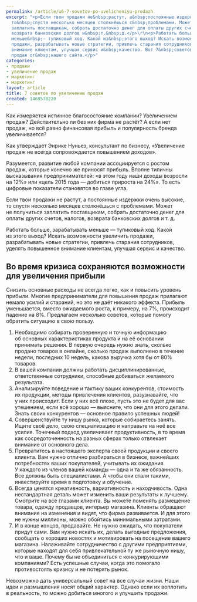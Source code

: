 ```yaml
---
permalink: /article/u6-7-sovetov-po-uvelicheniyu-prodazh
excerpt: "<p>Если твои продажи не&nbsp;растут, а&nbsp;постоянные издержки очень высокие,
  то&nbsp;спустя несколько месяцев столкнёшься с&nbsp;проблемами. Может не&nbsp;получиться
  заплатить поставщикам, собрать достаточно денег для оплаты других счетов, налогов,
  возврата банковских долгов и&nbsp;т.&nbsp;д.</p>\r\n<p>Работать больше, зарабатывать
  меньше&nbsp;— тупиковый ход. Какой из&nbsp;этого выход? Искать возможности увеличить
  продажи, разрабатывать новые стратегии, привлечь старания сотрудников, уделять повышенное
  внимание клиентам, улучшая сервис и&nbsp;качество. Вот 7&nbsp;советов по&nbsp;увеличению
  продаж от&nbsp;нашего сайта.</p>"
categories:
- продажи
- увеличение продаж
- маркетинг
- маркетинг
layout: article
title: 7 советов по увеличению продаж
created: 1468578220
---
```

Как измеряется истинное благосостояние компании? Увеличением продаж? Действительно ли без них фирма не растёт? А если нет продаж, но всё равно финансовая прибыль и популярность бренда увеличивается?

Как утверждает Энрике Нуньез, консультант по бизнесу, «Увеличение продаж не всегда сопровождается повышением доходов».

Разумеется, развитие любой компании ассоциируется с ростом продаж, которые конечно же приносят прибыль. Вполне типичны высказывания предпринимателей: «в этом году наши доходы возросли на 12%» или «цель 2015 года — добиться прироста на 24%». То есть цифровые показатели становятся во главе угла.

Если твои продажи не растут, а постоянные издержки очень высокие, то спустя несколько месяцев столкнёшься с проблемами. Может не получиться заплатить поставщикам, собрать достаточно денег для оплаты других счетов, налогов, возврата банковских долгов и т. д.

Работать больше, зарабатывать меньше — тупиковый ход. Какой из этого выход? Искать возможности увеличить продажи, разрабатывать новые стратегии, привлечь старания сотрудников, уделять повышенное внимание клиентам, улучшая сервис и качество.

## Во время кризиса сохраняются возможности для увеличения прибыли ##

Снизить основные расходы не всегда легко, как и повысить уровень прибыли. Многие предприниматели для повышения продаж прилагают немало усилий и стараний, но это не даёт никакого эффекта. Прибыль уменьшается, вместо ожидаемого роста, к примеру, на 7%, происходит падение на 8%. Предлагаем несколько советов, которые помогу обратить ситуацию в свою пользу.

1.  Необходимо собирать проверенную и точную информацию об основных характеристиках продукта и на её основании принимать решения. В первую очередь нужно знать, сколько продано товаров в онлайне, сколько продаж выполнено в течение недели, последних 10 недель, какова выручка хотя бы от 80% товаров.
2.  В вашей компании должны работать дисциплинированные, ответственные сотрудники, способные добиваться желаемого результата.
3.  Анализируйте поведение и тактику ваших конкурентов, стоимость их продукции, методы привлечения клиентов, разузнавайте, что у них происходит. Если у них всё плохо, пусть это не будет для вас утешением, если всё хорошо — выясните, что они для этого делали. Знать своих конкурентов — основное правило успешных людей!
4.  Совершенствуйте ту нишу рынка, которые собираетесь занять. Ищите своё дело, свою специализацию и направьте на неё все усилия. Точечный подход увеличивает продуктивность, в то время как сосредоточенность на разных сферах только отвлекает внимание от основного дела.
5.  Превратитесь в настоящего эксперта своей продукции и своего клиента. Вам нужно отлично разбираться в бизнесе, важнейших потребностях ваших покупателей, учитывать их ожидания. У каждого из членов вашей команды — одна и та же обязанность. Все должны быть специалистами. А чтобы они стали такими, инвестируйте время в подготовку и обучение.
6.  Всегда ценятся креативность, вариативность и находчивость. Одна нестандартная деталь может изменить ваши результаты к лучшему. Смотрите на всё глазами клиента. Вы можете поменять размещение товара, одежду продавцов, интерьер магазина. Клиенты обращают внимание на изменения и видят, что фирма развивается. И для этого не нужны миллионы, можно обойтись минимальными затратами.
7.  И в конце концов, продавайте. Не нужно ожидать, что покупатели придут сами. Вам нужно искать их, делать выгодные предложения, сообщать о хороших новостях и мотивировать на посещение вашего магазина. Налаживайте сотрудничество с другими предприятиями, которые находят для себя привлекательной ту же рыночную нишу, что и ваше. Почему бы не объединиться с конкурирующими компаниями? Есть успешные случаи, когда это помогало противостоять кризису и не потерять рынок.

Невозможно дать универсальный совет на все случаи жизни. Наши идеи и размышления носят общий характер. Однако если их воплотить в реальность, то можно добиться многого и улучшить продажи.
